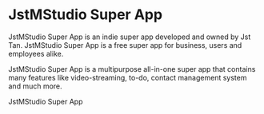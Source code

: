 <h1>JstMStudio Super App</h1>
<p>JstMStudio Super App is an indie super app developed and owned by Jst Tan. JstMStudio Super App is a free super app for business, users and employees alike. </p>

<p>JstMStudio Super App is a multipurpose all-in-one super app that contains many features like video-streaming, to-do, contact management system and much more. </p>

<p>JstMStudio Super App</p>